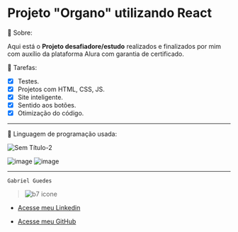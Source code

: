 # Projeto "Organo" utilizando React

🔖 Sobre:

Aqui está o **Projeto desafiadore/estudo** realizados e finalizados por mim com auxílio da plataforma Alura com garantia de certificado.

 📑 Tarefas: 

  - [x] Testes.
  - [x] Projetos com HTML, CSS, JS.
  - [x] Site inteligente.
  - [x] Sentido aos botões.
  - [x] Otimização do código.

***

🚀 Linguagem de programação usada:

![Sem Título-2](https://github.com/user-attachments/assets/43b6120d-6e61-44d1-a68b-56b7459b4e36) 


![image](https://github.com/byelziin/numero-secreto/assets/174073319/43a247ff-246a-4430-931a-ec5d6ca6d0e1) ![image](https://github.com/user-attachments/assets/930ecc16-ec4d-4b39-a7be-0a63a996ae85)


***

    Gabriel Guedes


> ![b7 icone](https://github.com/user-attachments/assets/5ff168ec-fe6e-430f-aa16-171a5d226c34)



* [Acesse meu Linkedin](https://www.linkedin.com/in/gabriel-guedes-391155264/)

* [Acesse meu GitHub](https://github.com/byelziin)



 

